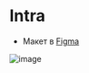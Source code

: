 # Intra
- Макет в [Figma](https://www.figma.com/file/F69ugABYe5KH8AkiMECdZS/HR-4684?node-id=0-1&t=gCPShu1YzuNu04XZ-0)

![image](https://user-images.githubusercontent.com/103964689/236282949-c984a2fb-5006-4046-ad0e-68861f7a5aa8.png)
